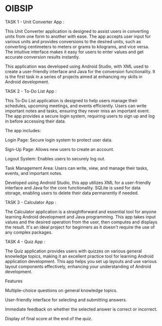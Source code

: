 # OIBSIP
TASK 1 - Unit Converter App :

This Unit Converter application is designed to assist users in converting units from one form to another with ease. The app accepts user input for various units and provides conversions to the desired units, such as converting centimeters to meters or grams to kilograms, and vice versa. The intuitive interface makes it easy for users to enter values and get accurate conversion results instantly.

This application was developed using Android Studio, with XML used to create a user-friendly interface and Java for the conversion functionality. It is the first task in a series of projects aimed at enhancing my skills in Android development.


TASK 2 - To-Do List App : 

This To-Do List application is designed to help users manage their schedules, upcoming meetings, and events efficiently. Users can write important notes and tasks, ensuring they never miss an important event. The app provides a secure login system, requiring users to sign up and log in before accessing their data.

The app includes:

Login Page: Secure login system to protect user data.

Sign-Up Page: Allows new users to create an account.

Logout System: Enables users to securely log out.

Task Management Area: Users can write, view, and manage their tasks, events, and important notes.

Developed using Android Studio, this app utilizes XML for a user-friendly interface and Java for the core functionality. SQLite is used for data storage, enabling users to delete their data permanently if needed.

TASK 3 - Calculator App :

The Calculator application is a straightforward and essential tool for anyone learning Android development and Java programming. This app takes input values and the desired operation from the user, then computes and displays the result. It's an ideal project for beginners as it doesn't require the use of any complex packages.

TASK 4 - Quiz App :

The Quiz application provides users with quizzes on various general knowledge topics, making it an excellent practice tool for learning Android application development. This app helps you set up layouts and use various layout components effectively, enhancing your understanding of Android development.

Features

Multiple-choice questions on general knowledge topics.

User-friendly interface for selecting and submitting answers.

Immediate feedback on whether the selected answer is correct or incorrect.

Display of final score at the end of the quiz.



